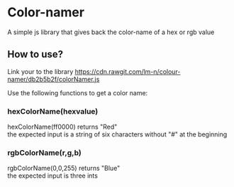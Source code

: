 # Color-namer
A simple js library that gives back the color-name of a hex or rgb value

## How to use?
  Link your to the library https://cdn.rawgit.com/lm-n/colour-namer/db2b5b2f/colorNamer.js
  
  Use the following functions to get a color name: 
  ### hexColorName(hexvalue)
  hexColorName(ff0000) returns "Red"
  <br />the expected input is a string of six characters without "#" at the beginning
  ### rgbColorName(r,g,b)
  rgbColorName(0,0,255) returns "Blue"
  <br />the expected input is three ints
